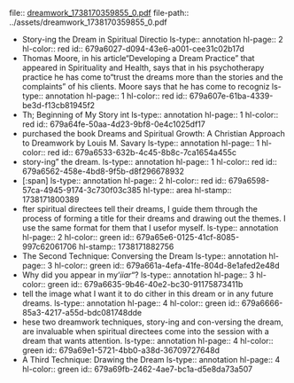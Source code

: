 file:: [dreamwork_1738170359855_0.pdf](../assets/dreamwork_1738170359855_0.pdf)
file-path:: ../assets/dreamwork_1738170359855_0.pdf

- Story-ing the Dream in Spiritual Directio
  ls-type:: annotation
  hl-page:: 2
  hl-color:: red
  id:: 679a6027-d094-43e6-a001-cee31c02b17d
- Thomas Moore, in his article“Developing a Dream Practice” that appeared in Spirituality and Health, says that in his psychotherapy practice he has come to“trust the dreams more than the stories and the complaints” of his clients. Moore says that he has come to recogniz
  ls-type:: annotation
  hl-page:: 1
  hl-color:: red
  id:: 679a607e-61ba-4339-be3d-f13cb81945f2
- Th; Beginning of My Story int
  ls-type:: annotation
  hl-page:: 1
  hl-color:: red
  id:: 679a64fe-50aa-4d23-9bf8-0e4c1025df17
- purchased the book Dreams and Spiritual Growth: A Christian Approach to Dreamwork by Louis M. Savary
  ls-type:: annotation
  hl-page:: 1
  hl-color:: red
  id:: 679a6533-632b-4c45-8b8c-7ca1654a455c
- story-ing” the dream.
  ls-type:: annotation
  hl-page:: 1
  hl-color:: red
  id:: 679a6562-458e-4bd8-9f5b-d8f296678932
- [:span]
  ls-type:: annotation
  hl-page:: 2
  hl-color:: red
  id:: 679a6598-57ca-4945-9174-3c730f03c385
  hl-type:: area
  hl-stamp:: 1738171800389
- fter spiritual directees tell their dreams, I guide them through the process of forming a title for their dreams and drawing out the themes. I use the same format for them that I usefor myself.
  ls-type:: annotation
  hl-page:: 2
  hl-color:: green
  id:: 679a65e6-0125-41cf-8085-997c62061706
  hl-stamp:: 1738171882756
- The Second Technique: Conversing the Dream
  ls-type:: annotation
  hl-page:: 3
  hl-color:: green
  id:: 679a661a-4efa-41fe-804d-8e1afed2e48d
- Why did you appear in my‘_iiar_“?
  ls-type:: annotation
  hl-page:: 3
  hl-color:: green
  id:: 679a6635-9b46-40e2-bc30-91175873411b
- tell the image what I want it to do cither in this dream or in any future dreams.
  ls-type:: annotation
  hl-page:: 4
  hl-color:: green
  id:: 679a6666-85a3-4217-a55d-bdc081748dde
- hese two dreamwork techniques, story-ing and con-versing the dream, are invaluable when spiritual directees come into the session with a dream that wants attention.
  ls-type:: annotation
  hl-page:: 4
  hl-color:: green
  id:: 679a69e1-5721-4bb0-a38d-36709727648d
- A Third Technique: Drawing the Dream
  ls-type:: annotation
  hl-page:: 4
  hl-color:: green
  id:: 679a69fb-2462-4ae7-bc1a-d5e8da73a507